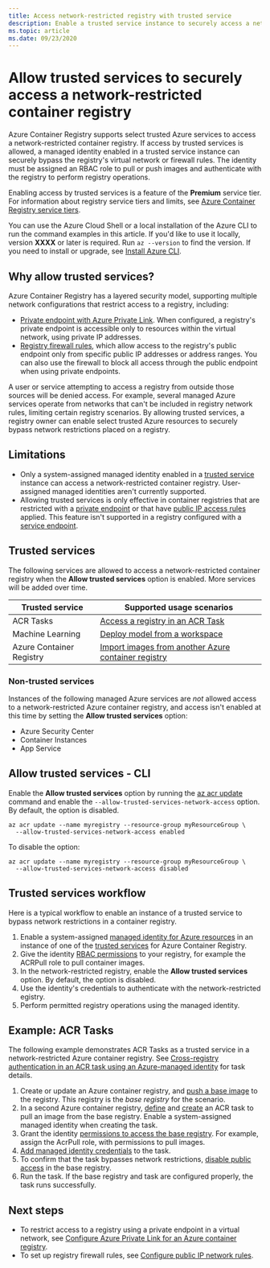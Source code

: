 ```yaml
---
title: Access network-restricted registry with trusted service
description: Enable a trusted service instance to securely access a network-restricted container registry using a system-assigned managed identity 
ms.topic: article
ms.date: 09/23/2020
---
```


# Allow trusted services to securely access a network-restricted container registry

Azure Container Registry supports select trusted Azure services to access a network-restricted container registry. If access by trusted services is allowed, a managed identity enabled in a trusted service instance can securely bypass the registry's virtual network or firewall rules. The identity must be assigned an RBAC role to pull or push images and authenticate with the registry to perform registry operations.

Enabling access by trusted services is a feature of the **Premium** service tier. For information about registry service tiers and limits, see [Azure Container Registry service tiers](container-registry-skus.md).

You can use the Azure Cloud Shell or a local installation of the Azure CLI to run the command examples in this article. If you'd like to use it locally, version **XXXX** or later is required. Run `az --version` to find the version. If you need to install or upgrade, see [Install Azure CLI](/cli/azure/install-azure-cli).

## Why allow trusted services?

Azure Container Registry has a layered security model, supporting multiple network configurations that restrict access to a registry, including:

* [Private endpoint with Azure Private Link](container-registry-private-link.md). When configured, a registry's private endpoint is accessible only to resources within the virtual network, using private IP addresses.  
* [Registry firewall rules](container-registry-access-selected-networks.md), which allow access to the registry's public endpoint only from specific public IP addresses or address ranges. You can also use the firewall to block all access through the public endpoint when using private endpoints.

A user or service attempting to access a registry from outside those sources will be denied access. For example, several managed Azure services operate from networks that can't be included in registry network rules, limiting certain registry scenarios. By allowing trusted services, a registry owner can enable select trusted Azure resources to securely bypass network restrictions placed on a registry. 

## Limitations

* Only a system-assigned managed identity enabled in a [trusted service](#trusted-services) instance can access a network-restricted container registry. User-assigned managed identities aren't currently supported.
* Allowing trusted services is only effective in container registries that are restricted with a [private endpoint](container-registry-private-link.md) or that have [public IP access rules](container-registry-access-selected-networks.md) applied. This feature isn't supported in a registry configured with a [service endpoint](container-registry-vnet.md).

## Trusted services

The following services are allowed to access a network-restricted container registry when the **Allow trusted services** option is enabled. More services will be added over time.


|Trusted service  |Supported usage scenarios  |
|---------|---------|
|ACR Tasks     | [Access a registry in an ACR Task](container-registry-tasks-cross-registry-authentication.md)       |
|Machine Learning | [Deploy model from a workspace]() | [Deploy](../machine-learning/how-to-deploy-custom-docker-image.md) or [train](../machine-learning/how-to-train-with-custom-image.md) a model in a Machine Learning workspace using a custom Docker container image |
|Azure Container Registry | [Import images from another Azure container registry](container-registry-import-images.md#import-from-another-azure-container-registry) | 


### Non-trusted services

Instances of the following managed Azure services are *not* allowed access to a network-restricted Azure container registry, and access isn't enabled at this time by setting the **Allow trusted services** option:

* Azure Security Center
* Container Instances
* App Service

## Allow trusted services - CLI

Enable the **Allow trusted services** option by running the [az acr update](/cli/azure/acr#az-acr-update) command and enable the `--allow-trusted-services-network-access` option. By default, the option is disabled. 

```azurecli
az acr update --name myregistry --resource-group myResourceGroup \
  --allow-trusted-services-network-access enabled
```

To disable the option:

```azurecli
az acr update --name myregistry --resource-group myResourceGroup \
  --allow-trusted-services-network-access disabled
```

## Trusted services workflow

Here is a typical workflow to enable an instance of a trusted service to bypass network restrictions in a container registry.

1. Enable a system-assigned [managed identity for Azure resources](../active-directory/managed-identities-azure-resources/overview.md) in an instance of one of the [trusted services](#trusted-services) for Azure Container Registry.
1. Give the identity [RBAC permissions](container-registry-roles.md) to your registry, for example the ACRPull role to pull container images.
1. In the network-restricted registry, enable the **Allow trusted services** option. By default, the option is disabled.
1. Use the identity's credentials to authenticate with the network-restricted egistry. 
1. Perform permitted registry operations using the managed identity.

## Example: ACR Tasks

The following example demonstrates ACR Tasks as a trusted service in a network-restricted Azure container registry. See [Cross-registry authentication in an ACR task using an Azure-managed identity](container-registry-tasks-cross-registry-authentication.md) for task details.

1. Create or update an Azure container registry, and [push a base image](container-registry-tasks-cross-registry-authentication.md#prepare-base-registry) to the registry. This registry is the *base registry* for the scenario.
1. In a second Azure container registry, [define](container-registry-tasks-cross-registry-authentication.md#define-task-steps-in-yaml-file) and [create](container-registry-tasks-cross-registry-authentication.md#option-2-create-task-with-system-assigned-identity) an ACR task to pull an image from the base registry. Enable a system-assigned managed identity when creating the task.
1. Grant the identity [permissions to access the base registry](container-registry-tasks-authentication-managed-identity.md#3-grant-the-identity-permissions-to-access-other-azure-resources). For example, assign the AcrPull role, with permissions to pull images.
1. [Add managed identity credentials](container-registry-tasks-authentication-managed-identity.md#4-optional-add-credentials-to-the-task) to the task.
1. To confirm that the task bypasses network restrictions, [disable public access](container-registry-access-selected-networks.md#disable-public-network-access) in the base registry.
1. Run the task. If the base registry and task are configured properly, the task runs successfully.

## Next steps

* To restrict access to a registry using a private endpoint in a virtual network, see [Configure Azure Private Link for an Azure container registry](container-registry-private-link.md).
* To set up registry firewall rules, see [Configure public IP network rules](container-registry-access-selected-networks.md).
